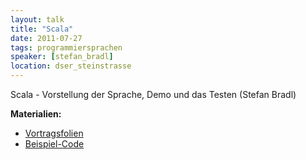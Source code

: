 ```yaml
---
layout: talk
title: "Scala"
date: 2011-07-27
tags: programmiersprachen
speaker: [stefan_bradl]
location: dser_steinstrasse
---
```


Scala - Vorstellung der Sprache, Demo und das Testen (Stefan Bradl)

**Materialien:**

- [Vortragsfolien](/downloads/juggr_scala.pdf)
- [Beispiel-Code](/downloads/code_scala.zip)
